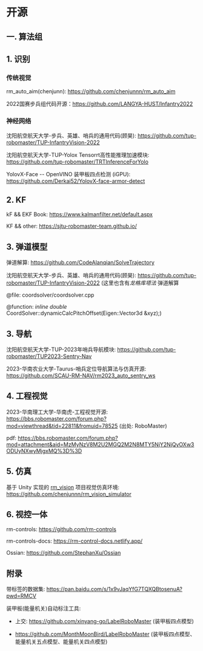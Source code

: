 # 开源

## 一. 算法组

## 1. 识别

### 传统视觉

rm_auto_aim(chenjunn): https://github.com/chenjunnn/rm_auto_aim

2022国赛步兵组代码开源：https://github.com/LANGYA-HUST/Infantry2022

### 神经网络

沈阳航空航天大学-步兵、英雄、哨兵的通用代码(顾昊): https://github.com/tup-robomaster/TUP-InfantryVision-2022

沈阳航空航天大学-TUP-Yolox Tensorrt高性能推理加速模块: https://github.com/tup-robomaster/TRTInferenceForYolo

YolovX-Face -- OpenVINO 装甲板四点检测 (iGPU): https://github.com/Derkai52/YolovX-face-armor-detect

## 2. KF

kF && EKF Book: https://www.kalmanfilter.net/default.aspx

KF && other: https://sjtu-robomaster-team.github.io/

## 3. 弹道模型

弹道解算: https://github.com/CodeAlanqian/SolveTrajectory

沈阳航空航天大学-步兵、英雄、哨兵的通用代码(顾昊): https://github.com/tup-robomaster/TUP-InfantryVision-2022 (这里也含有*龙格库塔法* 弹道解算 

@file: coordsolver/coordsolver.cpp

@function: *inline double* CoordSolver::dynamicCalcPitchOffset(Eigen::Vector3d &xyz);)

## 3. 导航

沈阳航空航天大学-TUP-2023年哨兵导航模块: https://github.com/tup-robomaster/TUP2023-Sentry-Nav

2023-华南农业大学-Taurus-哨兵定位导航算法与仿真开源: https://github.com/SCAU-RM-NAV/rm2023_auto_sentry_ws

## 4. 工程视觉

2023-华南理工大学-华南虎-工程视觉开源: https://bbs.robomaster.com/forum.php?mod=viewthread&tid=22811&fromuid=78525 (出处: RoboMaster)

pdf: https://bbs.robomaster.com/forum.php?mod=attachment&aid=MzMyNzV8M2U2MGQ2M2N8MTY5NjY2NjQyOXw3ODUyNXwyMjgxMQ%3D%3D

## 5. 仿真

基于 Unity 实现的 [rm_vision](https://github.com/chenjunnn/rm_vision) 项目视觉仿真环境: https://github.com/chenjunnn/rm_vision_simulator

## 6. 视控一体

rm-controls: https://github.com/rm-controls

rm-controls-docs: https://rm-control-docs.netlify.app/

Ossian: https://github.com/StephanXu/Ossian

## 附录
带标签的数据集: https://pan.baidu.com/s/1x9vJaqYfG7TQXQBtosenuA?pwd=RMCV

装甲板(能量机关)自动标注工具:

- 上交: https://github.com/xinyang-go/LabelRoboMaster (装甲板四点模型)

- https://github.com/MonthMoonBird/LabelRoboMaster (装甲板四点模型、能量机关五点模型、能量机关四点模型)
